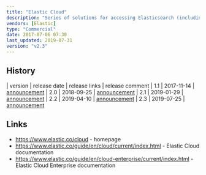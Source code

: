 ```yaml
---
title: "Elastic Cloud"
description: "Series of solutions for accessing Elasticsearch (including Kibana and the X-Pack commercial extensions) as a service, or for automated provisioning, managing and monitoring Elasticsearch clusters in the cloud or on premesis.  Includes Elasticsearch Service (automated deployment and management of Elasticsearch on AWS or Google Cloud Platform), Elastic Cloud Enterprise (orchestration of Elasticsearch on local or cloud infrastructure), Elastic App Search Service (Elasticsearch as a service for your applications) and Elastic Site Search Service (Elasticsearch as a service for your website).  Elasticsearch Service include support for scripting and plugins, high availability across multiple zones, automated security configuration, upgrades, scaling and backups through a management web UI (Elastic Cloud Console / Cloud UI).  Elastic Cloud Enterprise supports the same capability on your own infrastructure, and includes an API in addition to the web UI for configuring and managing clusters, with Elasticsearch and Kibana provisioned using Docker containers.  Each service offering is available under a range of subscription licence tiers with differing levels of support and some feature differences; Elastic Cloud Enterprise is freely available but requires you to provide your own Elasticsearch licences.  Elasticsearch Service was launched in July 2015 as Elastic Cloud; Elastic Cloud Enterprise was first released as alpha in December 2016, with a 1.0 GA release in May 2017.  Elastic Cloud is the only Elasticsearch service offering that includes the Elastic X-Pack features."
vendors: [Elastic]
type: "Commercial"
date: 2017-07-06 07:30
last_updated: 2019-07-31
version: "v2.3"
---
```

## History

| version | release date | release links | release comment
| 1.1 | 2017-11-14 | [announcement](https://www.elastic.co/blog/elastic-cloud-enterprise-1-1-0-released)
| 2.0 | 2018-09-25 | [announcement](https://www.elastic.co/blog/elastic-cloud-enterprise-2-0-0-released)
| 2.1 | 2019-01-29 | [announcement](https://www.elastic.co/blog/elastic-cloud-enterprise-2-1-0-released)
| 2.2 | 2019-04-10 | [announcement](https://www.elastic.co/blog/elastic-cloud-enterprise-2-2-0-released)
| 2.3 | 2019-07-25 | [announcement](https://www.elastic.co/blog/elastic-cloud-enterprise-2-3-0-now-available-featuring-role-based-access-control)

## Links

* <https://www.elastic.co/cloud> - homepage
* <https://www.elastic.co/guide/en/cloud/current/index.html> - Elastic Cloud documentation
* <https://www.elastic.co/guide/en/cloud-enterprise/current/index.html> - Elastic Cloud Enterprise documentation